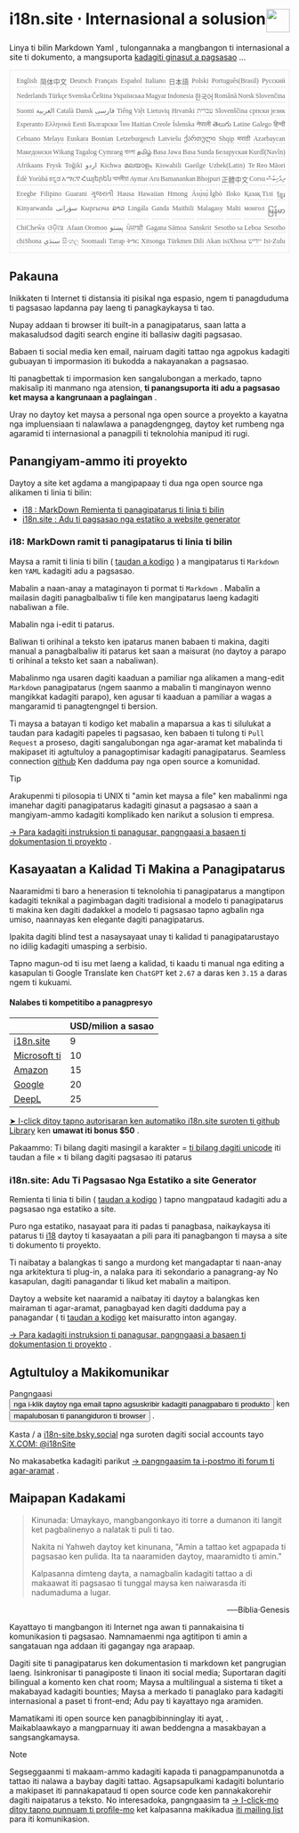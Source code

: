 <h1 style="display:flex;justify-content:space-between">i18n.site ⋅ Internasional a solusion<img src="//p.3ti.site/logo.svg" style="user-select:none;margin-top:-1px;width:42px"></h1>

Linya ti bilin Markdown Yaml , tulongannaka a mangbangon ti internasional a site ti dokumento, a mangsuporta [kadagiti ginasut a pagsasao](/i18/LANG_CODE) ...

<pre class="langli" style="display:flex;flex-wrap:wrap;background:transparent;border:1px solid #eee;font-size:12px;box-shadow:0 0 3px inset #eee;padding:12px 5px 4px 12px;justify-content:space-between;"><style>pre.langli i{font-weight:300;font-family:s;margin-right:2px;margin-bottom:8px;font-style:normal;color:#666;border-bottom:1px dashed #ccc;}</style><i>English</i><i>简体中文</i><i>Deutsch</i><i>Français</i><i>Español</i><i>Italiano</i><i>日本語</i><i>Polski</i><i>Português(Brasil)</i><i>Русский</i><i>Nederlands</i><i>Türkçe</i><i>Svenska</i><i>Čeština</i><i>Українська</i><i>Magyar</i><i>Indonesia</i><i>한국어</i><i>Română</i><i>Norsk</i><i>Slovenčina</i><i>Suomi</i><i>العربية</i><i>Català</i><i>Dansk</i><i>فارسی</i><i>Tiếng Việt</i><i>Lietuvių</i><i>Hrvatski</i><i>עברית</i><i>Slovenščina</i><i>српски језик</i><i>Esperanto</i><i>Ελληνικά</i><i>Eesti</i><i>Български</i><i>ไทย</i><i>Haitian Creole</i><i>Íslenska</i><i>नेपाली</i><i>తెలుగు</i><i>Latine</i><i>Galego</i><i>हिन्दी</i><i>Cebuano</i><i>Melayu</i><i>Euskara</i><i>Bosnian</i><i>Letzeburgesch</i><i>Latviešu</i><i>ქართული</i><i>Shqip</i><i>मराठी</i><i>Azərbaycan</i><i>Македонски</i><i>Wikang Tagalog</i><i>Cymraeg</i><i>বাংলা</i><i>தமிழ்</i><i>Basa Jawa</i><i>Basa Sunda</i><i>Беларуская</i><i>Kurdî(Navîn)</i><i>Afrikaans</i><i>Frysk</i><i>Toğikī</i><i>اردو</i><i>Kichwa</i><i>മലയാളം</i><i>Kiswahili</i><i>Gaeilge</i><i>Uzbek(Latin)</i><i>Te Reo Māori</i><i>Èdè Yorùbá</i><i>ಕನ್ನಡ</i><i>አማርኛ</i><i>Հայերեն</i><i>অসমীয়া</i><i>Aymar Aru</i><i>Bamanankan</i><i>Bhojpuri</i><i>正體中文</i><i>Corsu</i><i>ދިވެހިބަސް</i><i>Eʋegbe</i><i>Filipino</i><i>Guarani</i><i>ગુજરાતી</i><i>Hausa</i><i>Hawaiian</i><i>Hmong</i><i>Ásụ̀sụ́ Ìgbò</i><i>Iloko</i><i>Қазақ Тілі</i><i>ខ្មែរ</i><i>Kinyarwanda</i><i>سۆرانی</i><i>Кыргызча</i><i>ລາວ</i><i>Lingála</i><i>Ganda</i><i>Maithili</i><i>Malagasy</i><i>Malti</i><i>монгол</i><i>မြန်မာ</i><i>ChiCheŵa</i><i>ଓଡ଼ିଆ</i><i>Afaan Oromoo</i><i>پښتو</i><i>ਪੰਜਾਬੀ</i><i>Gagana Sāmoa</i><i>Sanskrit</i><i>Sesotho sa Leboa</i><i>Sesotho</i><i>chiShona</i><i>سنڌي</i><i>සිංහල</i><i>Soomaali</i><i>Татар</i><i>ትግር</i><i>Xitsonga</i><i>Türkmen Dili</i><i>Akan</i><i>isiXhosa</i><i>ייִדיש</i><i>Isi-Zulu</i></pre>

## Pakauna

Inikkaten ti Internet ti distansia iti pisikal nga espasio, ngem ti panagduduma ti pagsasao lapdanna pay laeng ti panagkaykaysa ti tao.

Nupay addaan ti browser iti built-in a panagipatarus, saan latta a makasaludsod dagiti search engine iti ballasiw dagiti pagsasao.

Babaen ti social media ken email, nairuam dagiti tattao nga agpokus kadagiti gubuayan ti impormasion iti bukodda a nakayanakan a pagsasao.

Iti panagbettak ti impormasion ken sangalubongan a merkado, tapno makisalip iti manmano nga atension, **ti panangsuporta iti adu a pagsasao ket maysa a kangrunaan a paglaingan** .

Uray no daytoy ket maysa a personal nga open source a proyekto a kayatna nga impluensiaan ti nalawlawa a panagdengngeg, daytoy ket rumbeng nga agaramid ti internasional a panagpili ti teknolohia manipud iti rugi.

## <a rel=id href="#project" id="project"></a> Panangiyam-ammo iti proyekto

Daytoy a site ket agdama a mangipapaay ti dua nga open source nga alikamen ti linia ti bilin:

* [i18 : MarkDown Remienta ti panagipatarus ti linia ti bilin](/i18/feature)
* [i18n.site : Adu ti pagsasao nga estatiko a website generator](/i18n.site)

### <a rel=id href="#i18" id="i18"></a> i18: MarkDown ramit ti panagipatarus ti linia ti bilin

Maysa a ramit ti linia ti bilin ( [taudan a kodigo](https://github.com/i18n-site/rust/tree/main/i18) ) a mangipatarus ti `Markdown` ken `YAML` kadagiti adu a pagsasao.

Mabalin a naan-anay a mataginayon ti pormat ti `Markdown` . Mabalin a mailasin dagiti panagbalbaliw ti file ken mangipatarus laeng kadagiti nabaliwan a file.

Mabalin nga i-edit ti patarus.

Baliwan ti orihinal a teksto ken ipatarus manen babaen ti makina, dagiti manual a panagbalbaliw iti patarus ket saan a maisurat (no daytoy a parapo ti orihinal a teksto ket saan a nabaliwan).

Mabalinmo nga usaren dagiti kaaduan a pamiliar nga alikamen a mang-edit `Markdown` panagipatarus (ngem saanmo a mabalin ti manginayon wenno mangikkat kadagiti parapo), ken agusar ti kaaduan a pamiliar a wagas a mangaramid ti panagtengngel ti bersion.

Ti maysa a batayan ti kodigo ket mabalin a maparsua a kas ti silulukat a taudan para kadagiti papeles ti pagsasao, ken babaen ti tulong ti `Pull Request` a proseso, dagiti sangalubongan nga agar-aramat ket mabalinda ti makipaset iti agtultuloy a panagoptimisar kadagiti panagipatarus. Seamless connection [github](//github.com) Ken dadduma pay nga open source a komunidad.

> [!TIP]
> Arakupenmi ti pilosopia ti UNIX ti "amin ket maysa a file" ken mabalinmi nga imanehar dagiti panagipatarus kadagiti ginasut a pagsasao a saan a mangiyam-ammo kadagiti komplikado ken narikut a solusion ti empresa.

[→ Para kadagiti instruksion ti panagusar, pangngaasi a basaen ti dokumentasion ti proyekto](/i18) .

## Kasayaatan a Kalidad Ti Makina a Panagipatarus

Naaramidmi ti baro a henerasion ti teknolohia ti panagipatarus a mangtipon kadagiti teknikal a pagimbagan dagiti tradisional a modelo ti panagipatarus ti makina ken dagiti dadakkel a modelo ti pagsasao tapno agbalin nga umiso, naannayas ken elegante dagiti panagipatarus.

Ipakita dagiti blind test a nasaysayaat unay ti kalidad ti panagipatarustayo no idilig kadagiti umasping a serbisio.

Tapno magun-od ti isu met laeng a kalidad, ti kaadu ti manual nga editing a kasapulan ti Google Translate ken `ChatGPT` ket `2.67` a daras ken `3.15` a daras ngem ti kukuami.

#### <a rel=id href="#price" id="price"></a> Nalabes ti kompetitibo a panagpresyo

|                                                                                   | USD/milion a sasao |
| --------------------------------------------------------------------------------- | ------------- |
| [i18n.site](https://i18n.site)                                                    | 9             |
| [Microsoft ti](https://azure.microsoft.com/pricing/details/cognitive-services/translator) | 10            |
| [Amazon](https://aws.amazon.com/translate/pricing)                                | 15            |
| [Google](https://cloud.google.com/translate/pricing)                                | 20            |
| [DeepL](https://www.deepl.com/zh/pro#developer)                                  | 25            |

[➤ I-click ditoy tapno autorisaran ken automatiko i18n.site suroten ti github Library](https://github.com/login/oauth/authorize?client_id=Ov23liuGAmK0plc9FgB3&amp;scope=user:email,user:follow,public_repo) ken **umawat iti bonus $50** .

Pakaammo: Ti bilang dagiti masingil a karakter = [ti bilang dagiti unicode](https://en.wikipedia.org/wiki/Unicode) iti taudan a file × ti bilang dagiti pagsasao iti patarus

### i18n.site: Adu Ti Pagsasao Nga Estatiko a site Generator

Remienta ti linia ti bilin ( [taudan a kodigo](https://github.com/i18n-site/rust/tree/main/i18n-site) ) tapno mangpataud kadagiti adu a pagsasao nga estatiko a site.

Puro nga estatiko, nasayaat para iti padas ti panagbasa, naikaykaysa iti patarus ti [i18](#i18) daytoy ti kasayaatan a pili para iti panagbangon ti maysa a site ti dokumento ti proyekto.

Ti naibatay a balangkas ti sango a murdong ket mangadaptar ti naan-anay nga arkitektura ti plug-in, a nalaka para iti sekondario a panagrang-ay No kasapulan, dagiti panagandar ti likud ket mabalin a maitipon.

Daytoy a website ket naaramid a naibatay iti daytoy a balangkas ken mairaman ti agar-aramat, panagbayad ken dagiti dadduma pay a panagandar ( ti [taudan a kodigo](/i18n.site/c/src) ket maisuratto inton agangay.

[→ Para kadagiti instruksion ti panagusar, pangngaasi a basaen ti dokumentasion ti proyekto](/i18n.site) .

## Agtultuloy a Makikomunikar

Pangngaasi <button onclick="mailsub()">nga i-klik daytoy nga email tapno agsuskribir kadagiti panagpabaro ti produkto</button> ken <button onclick="webpush()">mapalubosan ti panangiduron ti browser</button> .

Kasta / a [i18n-site.bsky.social](https://bsky.app/profile/i18n-site.bsky.social) nga suroten dagiti social accounts tayo [X.COM: @i18nSite](https://x.com/i18nSite)

No makasabetka kadagiti parikut [→ pangngaasim ta i-postmo iti forum ti agar-aramat](https://groups.google.com/u/1/g/i18n) .

## Maipapan Kadakami

> Kinunada: Umaykayo, mangbangonkayo iti torre a dumanon iti langit ket pagbalinenyo a nalatak ti puli ti tao.
>
> Nakita ni Yahweh daytoy ket kinunana, "Amin a tattao ket agpapada ti pagsasao ken pulida. Ita ta naaramiden daytoy, maaramidto ti amin."
>
> Kalpasanna dimteng dayta, a namagbalin kadagiti tattao a di makaawat iti pagsasao ti tunggal maysa ken naiwarasda iti nadumaduma a lugar.

<p style="text-align:right">──Biblia·Genesis</p>

Kayattayo ti mangbangon iti Internet nga awan ti pannakaisina ti komunikasion ti pagsasao.
Namnamaenmi nga agtitipon ti amin a sangatauan nga addaan iti gagangay nga arapaap.

Dagiti site ti panagipatarus ken dokumentasion ti markdown ket pangrugian laeng.
Isinkronisar ti panagiposte ti linaon iti social media;
Suportaran dagiti bilingual a komento ken chat room;
Maysa a multilingual a sistema ti tiket a makabayad kadagiti bounties;
Maysa a merkado ti panaglako para kadagiti internasional a paset ti front-end;
Adu pay ti kayattayo nga aramiden.

Mamatikami iti open source ken panagbibinninglay iti ayat, .
Maikablaawkayo a mangparnuay iti awan beddengna a masakbayan a sangsangkamaysa.

> [!NOTE]
> Segseggaanmi ti makaam-ammo kadagiti kapada ti panagpampanunotda a tattao iti nalawa a baybay dagiti tattao.
> Agsapsapulkami kadagiti boluntario a makipaset iti pannakapataud ti open source code ken pannakakorehir dagiti naipatarus a teksto.
> No interesadoka, pangngaasim ta [→ I-click-mo ditoy tapno punnuam ti profile-mo](https://ggl.link/i18n) ket kalpasanna makikadua [iti mailing list](https://groups.google.com/u/2/g/i18n-site) para iti komunikasion.